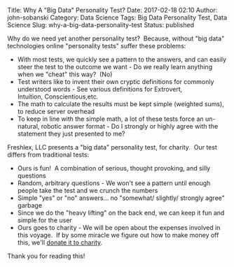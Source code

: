 Title: Why A "Big Data" Personality Test?
Date: 2017-02-18 02:10
Author: john-sobanski
Category: Data Science
Tags: Big Data Personality Test, Data Science
Slug: why-a-big-data-personality-test
Status: published

Why do we need yet another personality test?  Because, without "big data" technologies online "personality tests" suffer these problems:

  -   With most tests, we quickly see a pattern to the answers, and can easily steer the test to the outcome we want
    -   Do we really learn anything when we "cheat" this way?  (No)
  -   Test writers like to invent their own cryptic definitions for commonly understood words
    -   See various definitions for Extrovert, Intuition, Conscientious,etc.
  -   The math to calculate the results must be kept simple (weighted sums), to reduce server overhead
  -   To keep in line with the simple math, a lot of these tests force an un-natural, robotic answer format
    -   Do I strongly or highly agree with the statement they just presented to me?

Freshlex, LLC presents a "big data" personality test, for charity.  Our test differs from traditional tests:

  -   Ours is fun!  A combination of serious, thought provoking, and silly questions
  -   Random, arbitrary questions
    -   We won't see a pattern until enough people take the test and we crunch the numbers
  -   Simple "yes" or "no" answers... no "somewhat/ slightly/ strongly agree" garbage
  -   Since we do the "heavy lifting" on the back end, we can keep it fun and simple for the user
  -   Ours goes to charity
    -   We will be open about the expenses involved in this voyage.  If by some miracle we figure out how to make money off this, we'll [donate it to charity](http://rmhcbaltimore.org/).

Thank you for reading this!
